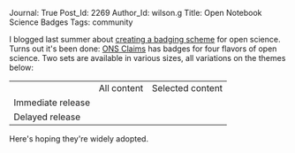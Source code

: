 Journal: True
Post_Id: 2269
Author_Id: wilson.g
Title: Open Notebook Science Badges
Tags: community

<p>I blogged last summer about <a href="http://pyre.third-bit.com/blog/archives/1677.html">creating a badging scheme</a> for open science. Turns out it's been done: <a href="http://onsclaims.wikispaces.com/">ONS Claims</a> has badges for four flavors of open science.  Two sets are available in various sizes, all variations on the themes below:</p>
<table border="0">
<tbody>
<tr>
<td></td>
<td>All content</td>
<td>Selected content</td>
</tr>
<tr>
<td>Immediate release</td>
<td><img src="http://onsclaims.wikispaces.com/file/view/ons-aci2-small.png" alt="" /></td>
<td><img src="http://onsclaims.wikispaces.com/file/view/ons-sci2-small.png" alt="" /></td>
</tr>
<tr>
<td>Delayed release</td>
<td><img src="http://onsclaims.wikispaces.com/file/view/ons-acd2-small.png" alt="" /></td>
<td><img src="http://onsclaims.wikispaces.com/file/view/ons-scd2-small.png" alt="" /></td>
</tr>
</tbody>
</table>
<p>Here's hoping they're widely adopted.</p>
